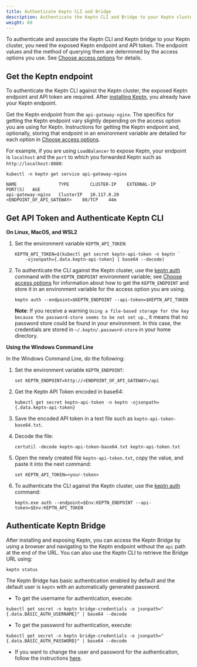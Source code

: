 ```yaml
---
title: Authenticate Keptn CLI and Bridge
description: Authenticate the Keptn CLI and Bridge to your Keptn cluster
weight: 60
---
```


To authenticate and associate the Keptn CLI and Keptn bridge to your Keptn cluster,
you need the exposed Keptn endpoint and API token.
The endpoint values and the method of querying them
are determined by the access options you use.
See [Choose access options](../access) for details.

## Get the Keptn endpoint

To authenticate the Keptn CLI against the Keptn cluster,
the exposed Keptn endpoint and API token are required. 
After [installing Keptn](../helm-install), you already have your Keptn endpoint.


Get the Keptn endpoint from the `api-gateway-nginx`.
The specifics for getting the Keptn endpoint vary slightly
depending on the access option you are using for Keptn.
Instructions for getting the Keptn endpoint and, optionally,
storing that endpoint in an environment variable
are detailed for each option in [Choose access options](../access).

For example, if you are using `LoadBalancer` to expose Keptn,
your endpoint is `localhost` and the `port` to which you forwarded Keptn
such as `http://localhost:8080`:

   ```
   kubectl -n keptn get service api-gateway-nginx
   ```

   ```
   NAME                TYPE        CLUSTER-IP    EXTERNAL-IP                  PORT(S)   AGE
   api-gateway-nginx   ClusterIP   10.117.0.20   <ENDPOINT_OF_API_GATEWAY>    80/TCP    44m
   ```


## Get API Token and Authenticate Keptn CLI

**On Linux, MacOS, and WSL2**

1. Set the environment variable `KEPTN_API_TOKEN`:

   ```
   KEPTN_API_TOKEN=$(kubectl get secret keptn-api-token -n keptn `
       -ojsonpath={.data.keptn-api-token} | base64 --decode)
   ```

1. To authenticate the CLI against the Keptn cluster,
   use the [keptn auth](../../reference/cli/commands/keptn_auth) command
   with the `KEPTN_ENDPOINT` environment variable;
   see [Choose access options](../access) for information
   about how to get the `KEPTN_ENDPOINT` and store it in an environment variable
   for the access option you are using.

   ```
   keptn auth --endpoint=$KEPTN_ENDPOINT --api-token=$KEPTN_API_TOKEN
   ```

   **Note**: If you receive a warning
   `Using a file-based storage for the key because the password-store seems to be not set up.`,
   it means that no password store could be found in your environment.
   In this case, the credentials are stored in `~/.keptn/.password-store` in your home directory.

**Using the Windows Command Line**

In the Windows Command Line, do the following:

1. Set the environment variable `KEPTN_ENDPOINT`:

   ```
   set KEPTN_ENDPOINT=http://<ENDPOINT_OF_API_GATEWAY>/api
   ```

1. Get the Keptn API Token encoded in base64:

   ```
   kubectl get secret keptn-api-token -n keptn -ojsonpath={.data.keptn-api-token}
   ```

1. Save the encoded API token in a text file such as `keptn-api-token-base64.txt`.

1. Decode the file:

   ```
   certutil -decode keptn-api-token-base64.txt keptn-api-token.txt
   ```

1. Open the newly created file `keptn-api-token.txt`,
   copy the value, and paste it into the next command:

   ```
   set KEPTN_API_TOKEN=<your-token>
   ```

1. To authenticate the CLI against the Keptn cluster,
   use the [keptn auth](../../reference/cli/commands/keptn_auth) command:

   ```
   keptn.exe auth --endpoint=$Env:KEPTN_ENDPOINT --api-token=$Env:KEPTN_API_TOKEN
   ```
## Authenticate Keptn Bridge

After installing and exposing Keptn, you can access the Keptn Bridge by using a browser and navigating to the Keptn endpoint without the `api` path at the end of the URL.
You can also use the Keptn CLI to retrieve the Bridge URL using:

```
keptn status
```

The Keptn Bridge has basic authentication enabled by default and the default user is `keptn` with an automatically generated password.

* To get the username for authentication, execute:

```
kubectl get secret -n keptn bridge-credentials -o jsonpath="{.data.BASIC_AUTH_USERNAME}" | base64 --decode
```

* To get the password for authentication, execute:

```
kubectl get secret -n keptn bridge-credentials -o jsonpath="{.data.BASIC_AUTH_PASSWORD}" | base64 --decode
```

* If you want to change the user and password for the authentication,
follow the instructions [here](../../bridge/basic_authentication/#enable-authentication).

